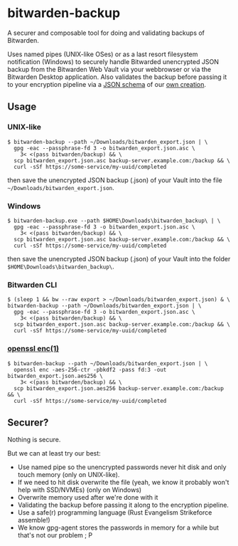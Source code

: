 # bitwarden-backup

A securer and composable tool for doing and validating backups of Bitwarden.

Uses named pipes (UNIX-like OSes) or as a last resort filesystem notification
(Windows) to securely handle Bitwarded unencrypted JSON backup from the
Bitwarden Web Vault via your webbrowser or via the Bitwarden Desktop
application. Also validates the backup before passing it to your encryption
pipeline via a [JSON schema](https://json-schema.org/) of our [own
creation](src/resources/bitwarden_export_schema.json).

## Usage

### UNIX-like
```console
$ bitwarden-backup --path ~/Downloads/bitwarden_export.json | \
  gpg -eac --passphrase-fd 3 -o bitwarden_export.json.asc \
    3< <(pass bitwarden/backup) && \
  scp bitwarden_export.json.asc backup-server.example.com:/backup && \
  curl -sSf https://some-service/my-uuid/completed
```

then save the unencrypted JSON backup (.json) of your Vault into the file
`~/Downloads/bitwarden_export.json`.

### Windows
```console
$ bitwarden-backup.exe --path $HOME\Downloads\bitwarden_backup\ | \
  gpg -eac --passphrase-fd 3 -o bitwarden_export.json.asc \
    3< <(pass bitwarden/backup) && \
  scp bitwarden_export.json.asc backup-server.example.com:/backup && \
  curl -sSf https://some-service/my-uuid/completed
```

then save the unencrypted JSON backup (.json) of your Vault into the folder
`$HOME\Downloads\bitwarden_backup\`.

### Bitwarden CLI
```console
$ (sleep 1 && bw --raw export > ~/Downloads/bitwarden_export.json) & \
bitwarden-backup --path ~/Downloads/bitwarden_export.json | \
  gpg -eac --passphrase-fd 3 -o bitwarden_export.json.asc \
    3< <(pass bitwarden/backup) && \
  scp bitwarden_export.json.asc backup-server.example.com:/backup && \
  curl -sSf https://some-service/my-uuid/completed
```

### [openssl enc(1)](https://www.openssl.org/docs/man3.0/man1/openssl-enc.html)
```console
$ bitwarden-backup --path ~/Downloads/bitwarden_export.json | \
  openssl enc -aes-256-ctr -pbkdf2 -pass fd:3 -out bitwarden_export.json.aes256 \
    3< <(pass bitwarden/backup) && \
  scp bitwarden_export.json.aes256 backup-server.example.com:/backup && \
  curl -sSf https://some-service/my-uuid/completed
```

## Securer?

Nothing is secure.

But we can at least try our best:
* Use named pipe so the unencrypted passwords never hit disk and only touch
  memory (only on UNIX-like).
* If we need to hit disk overwrite the file (yeah, we know it probably won't
  help with SSD/NVMEs) (only on Windows)
* Overwrite memory used after we're done with it
* Validating the backup before passing it along to the encryption pipeline.
* Use a safe(r) programming language (Rust Evangelism Strikeforce assemble!)
* We know gpg-agent stores the passwords in memory for a while but that's not
  our problem ; P
